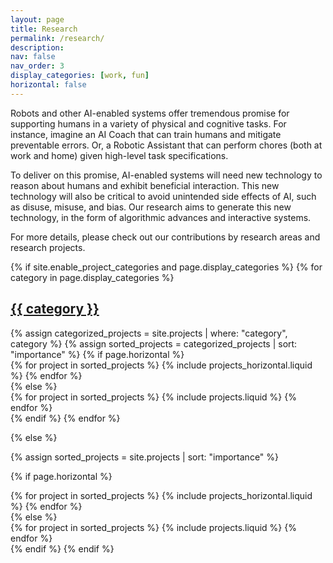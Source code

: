 ```yaml
---
layout: page
title: Research 
permalink: /research/
description: 
nav: false 
nav_order: 3
display_categories: [work, fun]
horizontal: false
---
```

Robots and other AI-enabled systems offer tremendous promise for supporting humans in a variety of physical and cognitive tasks. For instance, imagine an AI Coach that can train humans and mitigate preventable errors. Or, a Robotic Assistant that can perform chores (both at work and home) given high-level task specifications.

To deliver on this promise, AI-enabled systems will need new technology to reason about humans and exhibit beneficial interaction. This new technology will also be critical to avoid unintended side effects of AI, such as disuse, misuse, and bias. Our research aims to generate this new technology, in the form of algorithmic advances and interactive systems.

For more details, please check out our contributions by research areas and research projects.
<!-- pages/projects.md -->
<div class="projects">
{% if site.enable_project_categories and page.display_categories %}
  <!-- Display categorized projects -->
  {% for category in page.display_categories %}
  <a id="{{ category }}" href=".#{{ category }}">
    <h2 class="category">{{ category }}</h2>
  </a>
  {% assign categorized_projects = site.projects | where: "category", category %}
  {% assign sorted_projects = categorized_projects | sort: "importance" %}
  <!-- Generate cards for each project -->
  {% if page.horizontal %}
  <div class="container">
    <div class="row row-cols-1 row-cols-md-2">
    {% for project in sorted_projects %}
      {% include projects_horizontal.liquid %}
    {% endfor %}
    </div>
  </div>
  {% else %}
  <div class="row row-cols-1 row-cols-md-3">
    {% for project in sorted_projects %}
      {% include projects.liquid %}
    {% endfor %}
  </div>
  {% endif %}
  {% endfor %}

{% else %}

<!-- Display projects without categories -->

{% assign sorted_projects = site.projects | sort: "importance" %}

  <!-- Generate cards for each project -->

{% if page.horizontal %}

  <div class="container">
    <div class="row row-cols-1 row-cols-md-2">
    {% for project in sorted_projects %}
      {% include projects_horizontal.liquid %}
    {% endfor %}
    </div>
  </div>
  {% else %}
  <div class="row row-cols-1 row-cols-md-3">
    {% for project in sorted_projects %}
      {% include projects.liquid %}
    {% endfor %}
  </div>
  {% endif %}
{% endif %}
</div>
